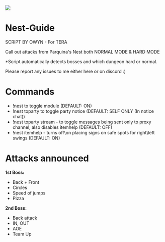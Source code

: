<img src=http://u.cubeupload.com/Owyn/penguin.jpg>

# Nest-Guide

SCRIPT BY OWYN - For TERA

Call out attacks from Parquina's Nest both NORMAL MODE & HARD MODE

*Script automatically detects bosses and which dungeon hard or normal.

Please report any issues to me either here or on discord :)

# Commands 
- !nest to toggle module (DEFAULT: ON)
- !nest toparty to toggle party notice (DEFAULT: SELF ONLY (In notice chat))
- !nest toparty stream - to toggle messages being sent only to proxy channel, also disables itemhelp (DEFAULT: OFF)
- !nest itemhelp - turns off\on placing signs on safe spots for right\left swings (DEFAULT: ON)

# Attacks announced

**1st Boss:**
- Back + Front 
- Circles 
- Speed of jumps
- Pizza

**2nd Boss:**
- Back attack
- IN, OUT
- AOE
- Team Up
